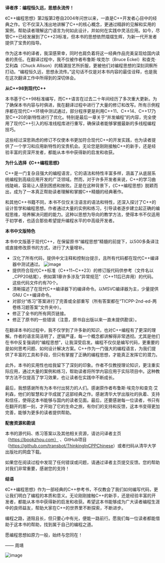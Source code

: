 **译者序：编程恒久远，思想永流传！**

《C++编程思想》第2版第2卷自2004年问世以来，一直是C++开发者心目中的经典之作。它不仅深入浅出地讲解了C++的核心概念，更通过精辟的见解和实用的案例，帮助读者理解这门语言为何如此设计，并如何在实践中灵活应用。如今，尽管C++已经发展到了C++23标准，但本书的思想依然熠熠生辉，为新一代开发者提供了宝贵的指导。

作为这本书的译者，我深感荣幸，同时也肩负着将这一经典作品完美呈现给国内读者的责任。在翻译过程中，我不仅被作者布鲁斯·埃克尔（Bruce Eckel）和查克·艾利森（Chuck Allison）的精湛技艺所折服，更被他们对编程思想的深刻洞察所打动。“编程恒久远，思想永流传。”这句话不仅是对本书内容的最佳诠释，也是我在这次翻译工作中所得到的深切体会。

**从C++98到现代C++**

本书基于C++98标准编写，而C++语言在过去二十年间经历了多次重大更新。为了确保本书内容与时俱进，我在翻译过程中进行了大量的修订和改写。所有示例程序都在现代C++环境中测试通过，部分程序更是利用C++11、C++14、C++17乃至C++20的新特性进行了优化。特别是最后一章关于“并发编程”的内容，完全使用了现代C++引入的标准线程库进行重写，确保读者能够掌握最新的多线程编程技巧。

这些经过深思熟虑的修订不仅使本书更加符合现代C++的开发实践，也为读者提供了一个学习和应用新特性的宝贵机会。无论您是刚刚接触C++的新手，还是经验丰富的资深开发者，都能从本书中获得新的启发和收获。

**为什么选择《C++编程思想》**

C++是一门复杂且强大的编程语言，它的语法和特性丰富多样，涵盖了从底层系统编程到高级应用开发的广泛领域。然而，对于许多开发者来说，C++的学习曲线陡峭，容易让人感到困惑和挫败。正是在这种背景下，《C++编程思想》脱颖而出，成为了一本真正帮助读者理解和掌握C++精髓的经典著作。

和其他C++书籍不同，本书不仅仅关注语言的语法和特性，还深入探讨了C++的设计哲学和编程思想。作者通过大量的实例和练习，引导读者逐步建立起正确的编程思维，培养解决问题的能力。这种以思想为导向的教学方法，使得本书不仅适用于初学者，也适合那些希望提升编程水平的中高级开发者。

**本书中文版特色**

本书中文版基于现代C++，在保留原书“编程思想”精髓的前提下，以500多条译注或直接修改原书的方式，进行了大量增补。

- 汉化了所有代码，提供中文注释和控制台提示，且所有代码都在现代C++编译器中测试通过。
![image](https://github.com/user-attachments/assets/7290f53d-51fa-4c39-9cb8-33008c381173)
- 提供符合现代C++标准（C++11~C++23）的修订版代码供参考（文件名以_CPP20结尾），例如第1章许多涉及“异常规范”（C++11后已弃用）的代码。这些代码文件约有70个。
- 清晰描述了在现代C++编译器下的编译命令。以MSVC编译器为主，少量提供GNU C++编译命令。
- 对部分“练习”答案进行了完善或全部重写（所有答案都在“TICPP-2nd-ed-两卷练习题答案”文件夹中）。
- 修正了全书的所有网页链接。
- 修正了原书的一些错误（注意，原书自出版以来一直未提供勘误）。

在翻译本书的过程中，我不仅学到了许多新的知识，也对C++编程有了更深的理解。作者的语言简洁明了，逻辑严谨，每一个概念都讲解得非常透彻。尤其是他们在书中反复强调的“编程思想”，让我深受启发。编程不仅仅是编写代码，更重要的是如何思考问题、如何设计解决方案。C++作为一门强大的编程语言，为我们提供了丰富的工具和手段，但只有掌握了正确的编程思想，才能真正发挥它的潜力。

此外，本书的实用性也给我留下了深刻的印象。作者不仅教授理论知识，更注重实际应用，通过大量的案例和练习，帮助读者将所学内容应用于实际项目中。这种教学方法不仅提高了学习效果，也让读者在实践中不断成长。

最后，我想感谢所有为本书付出努力的人们。感谢原作者布鲁斯·埃克尔和查克·艾利森，他们的智慧和才华成就了这部经典之作。感谢清华大学出版社的执着、支持和信任，使得这本书能够与国内的读者见面。最后，还要感谢每一位读者，书只有在翻开的那一刻，才开始了它的生命之旅，有你们的支持和反馈，这本书变得更加完善，能够为更多的读者提供帮助。

**配套资源和勘误**

本书的源代码、练习答案以及其他相关资源，请访问译者主页 （<https://bookzhou.com）> 、GitHub项目（<https://github.com/transbot/ThinkingInCPPChinese>）或者扫码从清华大学出版社的网盘下载。

如果您在阅读过程中发现了任何错误或问题，请通过译者主页提交反馈。您的帮助对我们非常重要，感谢您的支持！

**结语**

《C++编程思想》作为一部经典的C++参考书，不仅教会了我们如何编写代码，更让我们明白了编程的本质和意义。无论刚刚接触C++的新手，还是经验丰富的开发者，都能从本书中获得新的启发和收获。希望这本书能够成为广大读者编程生涯中的良师益友，帮助大家在C++的世界里不断探索，不断进步。

编程之路，道阻且长，但只要心中有光，便能一路前行。愿我们每一位读者都能借助于这本书的帮助，找到属于自己的编程之道。

愿编程思想如原力一般，始终与您同在！

—— 周靖


![image](https://github.com/user-attachments/assets/15188f93-92e6-46ec-b319-678759363978)
